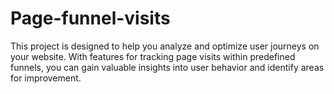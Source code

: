 # Page-funnel-visits
This project is designed to help you analyze and optimize user journeys on your website. With features for tracking page visits within predefined funnels, you can gain valuable insights into user behavior and identify areas for improvement. 
